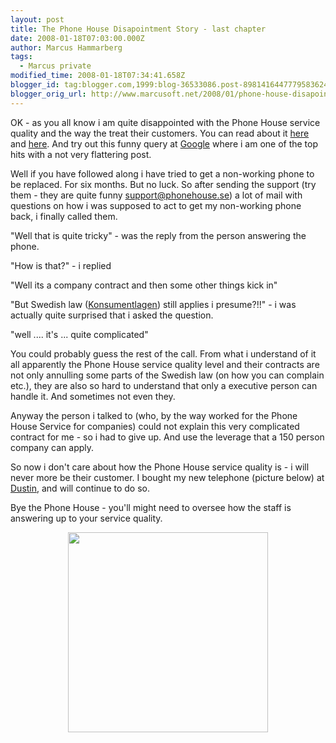 ```yaml
---
layout: post
title: The Phone House Disapointment Story - last chapter
date: 2008-01-18T07:03:00.000Z
author: Marcus Hammarberg
tags:
  - Marcus private
modified_time: 2008-01-18T07:34:41.658Z
blogger_id: tag:blogger.com,1999:blog-36533086.post-8981416447779583624
blogger_orig_url: http://www.marcusoft.net/2008/01/phone-house-disapointment-story-last.html
---
```





OK - as you all know i am quite disappointed with the Phone House
service quality and the way the treat their customers. You can read
about it
[here](http://marcushammarberg.blogspot.com/2008/01/quality-reclamation-and-phones.html)
and
[here](http://marcushammarberg.blogspot.com/2007/10/non-exsisting-service-quality-at-phone.html).
And try out this funny query at
[Google](http://www.google.com/search?hl=sv&q=phone+house+Service+Quality+&btnG=S%C3%B6k&meta=)
where i am one of the top hits with a not very flattering post.

Well if you have followed along i have tried to get a non-working phone
to be replaced. For six months. But no luck. So after sending the
support (try them - they are quite funny <support@phonehouse.se>) a lot
of mail with questions on how i was supposed to act to get my
non-working phone back, i finally called them.

"Well that is quite tricky" - was the reply from the person answering
the phone.

"How is that?" - i replied

"Well its a company contract and then some other things kick in"

"But Swedish law ([Konsumentlagen](http://www.konsumentverket.se/))
still applies i presume?!!" - i was actually quite surprised that i
asked the question.

"well .... it's ... quite complicated"

You could probably guess the rest of the call. From what i understand of
it all apparently the Phone House service quality level and their
contracts are not only annulling some parts of the Swedish law (on how
you can complain etc.), they are also so hard to understand that only a
executive person can handle it. And sometimes not even they.

Anyway the person i talked to (who, by the way worked for the Phone
House Service for companies) could not explain this very complicated
contract for me - so i had to give up. And use the leverage that a 150
person company can apply.

So now i don't care about how the Phone House service quality is - i
will never more be their customer. I bought my new telephone (picture
below) at [Dustin](http://www.dustin.se/), and will continue to do so.

Bye the Phone House - you'll might need to oversee how the staff is
answering up to your service quality.

[<img
src="http://www.dustin.se/dacsaportal/system/pages/other/wf_image_viewer.aspx?NoCache=s1dbirjzmycd2xngiu4yajb0&amp;ImageID=672709"
style="DISPLAY: block; MARGIN: 0px auto 10px; WIDTH: 320px; CURSOR: hand; TEXT-ALIGN: center"
data-border="0" />](http://www.dustin.se/dacsaportal/system/pages/other/wf_image_viewer.aspx?NoCache=s1dbirjzmycd2xngiu4yajb0&ImageID=672709)
